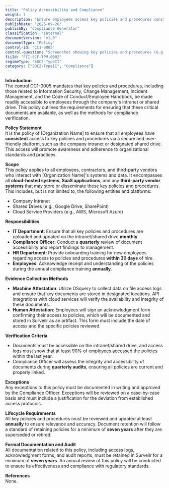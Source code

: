 ```yaml
---
title: "Policy Accessibility and Compliance"
weight: 1
description: "Ensure employees access key policies and procedures consistently through secure platforms like the company intranet."
publishDate: "2025-09-26"
publishBy: "Compliance Generator"
classification: "Internal"
documentVersion: "v1.0"
documentType: "Policy"
control-id: "CC1-0005"
control-question: "Screenshot showing key policies and procedures (e.g. Information Security, Change Management, Incident Management) and the code of conduct/employee handbook were available to employees via company intranet or shared drive"
fiiId: "FII-SCF-TPM-0002"
regimeType: "SOC2-TypeII"
category: ["SOC2-TypeII", "Compliance"]
---
```


**Introduction**  
The control CC1-0005 mandates that key policies and procedures, including those related to Information Security, Change Management, Incident Management, and the Code of Conduct/Employee Handbook, be made readily accessible to employees through the company's intranet or shared drive. This policy outlines the requirements for ensuring that these critical documents are available, as well as the methods for compliance verification.

**Policy Statement**  
It is the policy of [Organization Name] to ensure that all employees have **consistent** access to key policies and procedures via a secure and user-friendly platform, such as the company intranet or designated shared drive. This access will promote awareness and adherence to organizational standards and practices.

**Scope**  
This policy applies to all employees, contractors, and third-party vendors who interact with [Organization Name]'s systems and data. It encompasses all **cloud-hosted systems**, **SaaS applications**, and any **third-party vendor systems** that may store or disseminate these key policies and procedures. This includes, but is not limited to, the following entities and platforms:  
- Company Intranet  
- Shared Drives (e.g., Google Drive, SharePoint)  
- Cloud Service Providers (e.g., AWS, Microsoft Azure)  

**Responsibilities**  
- **IT Department**: Ensure that all key policies and procedures are uploaded and updated on the intranet/shared drive **monthly**.  
- **Compliance Officer**: Conduct a **quarterly** review of document accessibility and report findings to management.  
- **HR Department**: Provide onboarding training for new employees regarding access to policies and procedures **within 30 days** of hire.  
- **Employees**: Acknowledge receipt and understanding of the policies during the annual compliance training **annually**.  

**Evidence Collection Methods**  
- **Machine Attestation**: Utilize OSquery to collect data on file access logs and ensure that key documents are stored in designated locations. API integrations with cloud services will verify the availability and integrity of these documents.  
- **Human Attestation**: Employees will sign an acknowledgment form confirming their access to policies, which will be documented and stored in Surveilr as an artifact. This form must include the date of access and the specific policies reviewed.

**Verification Criteria**  
- Documents must be accessible on the intranet/shared drive, and access logs must show that at least 90% of employees accessed the policies within the last year.  
- Compliance Officer will assess the integrity and accessibility of documents during **quarterly audits**, ensuring all policies are current and properly linked.

**Exceptions**  
Any exceptions to this policy must be documented in writing and approved by the Compliance Officer. Exceptions will be reviewed on a case-by-case basis and must include a justification for the deviation from established access protocols.

**Lifecycle Requirements**  
All key policies and procedures must be reviewed and updated at least **annually** to ensure relevance and accuracy. Document retention will follow a standard of retaining policies for a minimum of **seven years** after they are superseded or retired.

**Formal Documentation and Audit**  
All documentation related to this policy, including access logs, acknowledgment forms, and audit reports, must be retained in Surveilr for a minimum of **seven years**. An annual review of this policy will be conducted to ensure its effectiveness and compliance with regulatory standards.

**References**  
None.